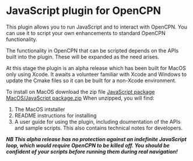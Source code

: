 # JavaScript plugin for OpenCPN

This plugin allows you to run JavaScript and to interact with OpenCPN.  You can use it to script your own enhancements to standard OpenCPN functionality.

The functionality in OpenCPN that can be scripted depends on the APIs built into the plugin.  These will be expanded as the need arises.

At this stage the plugin is an alpha release which has been built for MacOS only using Xcode.  It awaits a volunteer familiar with Xcode and Windows to update the Cmake files so it can be built for a non-Xcode environment.

To install on MacOS download the zip file [JavaScript package MacOS/JavaScript package.zip](https://github.com/antipole2/JavaScript_pi/blob/master/JavaScript%20package%20MacOS/JavaScript%20package.zip "Download")
When unzipped, you will find:
1. The MacOS intstaller
2. README instructions for installing
3. A user guide for using the plugin, including doumentation of the APIs and sample scripts.  This also contains technical notes for developers.

***NB This alpha release has no protection against an indefinite JavaScript loop, which would require OpenCPN to be killed off.  You should be confident of your scripts before running them during real navigation!***
